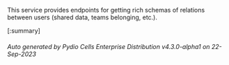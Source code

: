 






This service provides endpoints for getting rich schemas of relations between users (shared data, teams belonging, etc.).

[:summary]

###### Auto generated by Pydio Cells Enterprise Distribution v4.3.0-alpha1 on 22-Sep-2023
